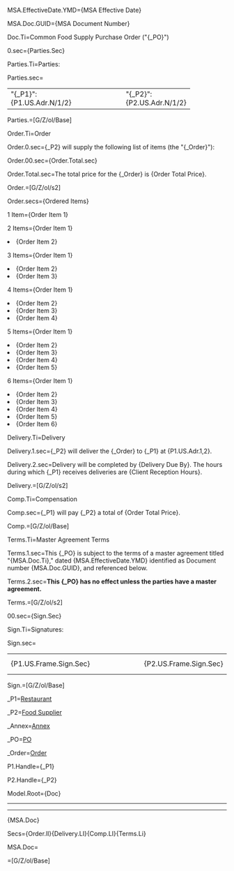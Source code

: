 MSA.EffectiveDate.YMD={MSA Effective Date}

MSA.Doc.GUID={MSA Document Number}

Doc.Ti=Common Food Supply Purchase Order ("{_PO}")

0.sec={Parties.Sec}

Parties.Ti=Parties:

Parties.sec=<table><tr><td>"{_P1}":<br>{P1.US.Adr.N/1/2}<td/><td>          </td><td>"{_P2}":<br>{P2.US.Adr.N/1/2}</td></tr></table>

Parties.=[G/Z/ol/Base]

Order.Ti=Order

Order.0.sec={_P2} will supply the following list of items (the "{_Order}"):

Order.00.sec={Order.Total.sec}

Order.Total.sec=The total price for the {_Order} is {Order Total Price}.

Order.=[G/Z/ol/s2]

Order.secs={Ordered Items}

1 Item={Order Item 1}

2 Items={Order Item 1}<li>{Order Item 2}

3 Items={Order Item 1}<li>{Order Item 2}<li>{Order Item 3}

4 Items={Order Item 1}<li>{Order Item 2}<li>{Order Item 3}<li>{Order Item 4}

5 Items={Order Item 1}<li>{Order Item 2}<li>{Order Item 3}<li>{Order Item 4}<li>{Order Item 5}

6 Items={Order Item 1}<li>{Order Item 2}<li>{Order Item 3}<li>{Order Item 4}<li>{Order Item 5}<li>{Order Item 6}

Delivery.Ti=Delivery

Delivery.1.sec={_P2} will deliver the {_Order} to {_P1} at {P1.US.Adr.1,2}.

Delivery.2.sec=Delivery will be completed by {Delivery Due By}.  The hours during which {_P1} receives deliveries are {Client Reception Hours}.
 
Delivery.=[G/Z/ol/s2]

Comp.Ti=Compensation

Comp.sec={_P1} will pay {_P2} a total of {Order Total Price}.

Comp.=[G/Z/ol/Base]

Terms.Ti=Master Agreement Terms

Terms.1.sec=This {_PO} is subject to the terms of a master agreement titled "{MSA.Doc.Ti}," dated {MSA.EffectiveDate.YMD} identified as Document number {MSA.Doc.GUID}, and referenced below.

Terms.2.sec=<b>This {_PO} has no effect unless the parties have a master agreement.</b>

Terms.=[G/Z/ol/s2]

00.sec={Sign.Sec}

Sign.Ti=Signatures:

Sign.sec=<table><tr><td>{P1.US.Frame.Sign.Sec}<td/><td>          </td><td>{P2.US.Frame.Sign.Sec}</td></tr></table>

Sign.=[G/Z/ol/Base]

_P1=<a href="#" class="definedterm">Restaurant</a>

_P2=<a href="#" class="definedterm">Food Supplier</a>

_Annex=<a href="#" class="definedterm">Annex</a>

_PO=<a href="#" class="definedterm">PO</a>

_Order=<a href="#" class="definedterm">Order</a>

P1.Handle={_P1}

P2.Handle={_P2}

Model.Root={Doc}<hr><hr>{MSA.Doc}

Secs={Order.lI}{Delivery.LI}{Comp.LI}{Terms.Li}

MSA.Doc=</i>

=[G/Z/ol/Base]
